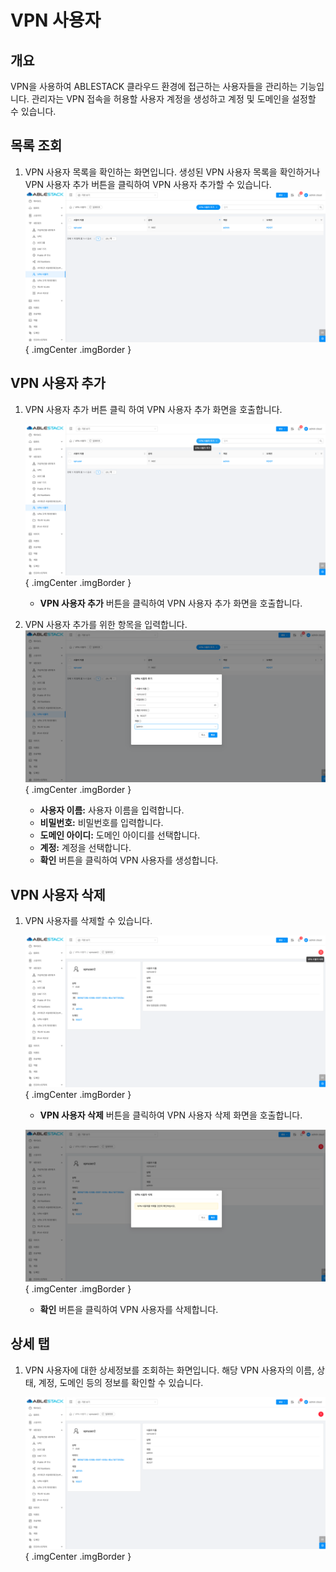 
# VPN 사용자

## 개요
 VPN을 사용하여 ABLESTACK 클라우드 환경에 접근하는 사용자들을 관리하는 기능입니다. 관리자는 VPN 접속을 허용할 사용자 계정을 생성하고 계정 및 도메인을 설정할 수 있습니다.

## 목록 조회

1. VPN 사용자 목록을 확인하는 화면입니다.
    생성된 VPN 사용자 목록을 확인하거나 VPN 사용자 추가 버튼을 클릭하여 VPN 사용자 추가할 수 있습니다.
    ![vpn 사용자 목록 조회](../../assets/images/admin-guide/mold/network/vpn-users/vpn-user-list.png){ .imgCenter .imgBorder }

## VPN 사용자 추가

1. VPN 사용자 추가 버튼 클릭 하여 VPN 사용자 추가 화면을 호출합니다.

    ![sts vpn 사용자 추가 버튼](../../assets/images/admin-guide/mold/network/vpn-users/vpn-user-add-btn.png){ .imgCenter .imgBorder }

    * **VPN 사용자 추가** 버튼을 클릭하여 VPN 사용자 추가 화면을 호출합니다.

2. VPN 사용자 추가를 위한 항목을 입력합니다.
    ![vpn 사용자 추가](../../assets/images/admin-guide/mold/network/vpn-users/vpn-user-add.png){ .imgCenter .imgBorder }

    * **사용자 이름:** 사용자 이름을 입력합니다.
    * **비밀번호:** 비밀번호를 입력합니다.
    * **도메인 아이디:** 도메인 아이디를 선택합니다.
    * **계정:** 계정을 선택합니다.
    * **확인** 버튼을 클릭하여 VPN 사용자를 생성합니다.

## VPN 사용자 삭제

1. VPN 사용자를 삭제할 수 있습니다.

    ![vpn 사용자 삭제 버튼](../../assets/images/admin-guide/mold/network/vpn-users/vpn-user-remove-btn.png){ .imgCenter .imgBorder }

    * **VPN 사용자 삭제** 버튼을 클릭하여 VPN 사용자 삭제 화면을 호출합니다.

    ![vpn 사용자 삭제 화면](../../assets/images/admin-guide/mold/network/vpn-users/vpn-user-remove.png){ .imgCenter .imgBorder }

    * **확인** 버튼을 클릭하여 VPN 사용자를 삭제합니다.

## 상세 탭

1. VPN 사용자에 대한 상세정보를 조회하는 화면입니다. 해당 VPN 사용자의 이름, 상태, 계정, 도메인 등의 정보를 확인할 수 있습니다.

    ![vpn 사용자 상세 탭](../../assets/images/admin-guide/mold/network/vpn-users/vpn-user-detail-tab.png){ .imgCenter .imgBorder }
